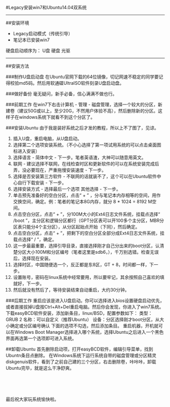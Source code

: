 #Legacy安装win7和Ubuntu14.04双系统

----------
##安装环境
- Legacy启动模式（传统引导）
- 笔记本已安装win7

硬盘启动顺序为：
U盘
硬盘
光驱

----------
##安装方法

###制作U盘启动盘
在Ubuntu官网下载的64位镜像，切记网速不稳定的同学要记得校验md5码。然后用软通碟UltraISO软件刻录U盘启动盘。

###做好备份
毫无疑问，新手必备，信心满满不做也行。

###前期工作
在win7下右击计算机 - 管理 - 磁盘管理，选择一个较大的分区，新建卷（建议50G或以上，至少20G，不然用户体验不高），然后删除新的分区。这样子在windows系统下就看不到这个分区了。

###安装Ubuntu
由于我是装好系统之后才发的教程，所以上不了图了，见谅。

1. 插入U盘，重启电脑，从U盘启动。
2. 选择第二个选项安装系统。（不小心选择了第一项试用系统的可以点击桌面图标进入安装）
3. 选择语言 - 简体中文 - 下一步。笔者英语渣，大神可以随意用英文。
4. 联网 - 建议选择不联网，在线检查时区和更新软件的可以在系统安装完成后弄，没必要现在，严重拖慢安装速度 - 下一步。
5. 选择是否安装第三方软件 - 不联网的话就装不了，这个可以在Ubuntu软件中心自行下载安装 - 下一步。
6. 选择安装方式 - 选择最后一个选项 其他选择 - 下一步。
7. 单击预先准备好的空白分区，点击“ + ” ，分与笔记本内存相等的空间，用作交换空间，确定。例：笔者的笔记本8G内存，就分 8 * 1024 = 8192 M空间。
8. 点击空白分区，点击“ + ”，分100M大小的Ext4日志文件系统，挂载点选择“ /boot ”，主分区和逻辑分区都行（GPT分区表可以开100多个主分区，MBR分区表只能分4个主分区），从分区起始点开始（下同），然后确定。
9. 点击空白分区，点击“ + ”，把剩下的空白分区全部分成Ext4日志文件系统，挂载点选择“ / ”，确定。
10. 这一步最最重要，选择引导目录，直接选择刚才自己分出来的boot分区，认清楚分区大小100M和分区编号（笔者这里是sdb6，），千万别选错。检查无误后，选择现在安装。
11. 选择时区，中国随便选一个，反正都是东8区，GT + 8，时间都一样，下一步。
12. 设置账号，密码在linux系统中经常要用，所以要牢记，其余按照自己喜欢的填就好，下一步。
13. 然后就没有然后了，等待安装结束自动重启，大约30分钟。

###后期工作
重启应该是进入U盘启动。你可以选择进入bios设置硬盘启动优先，或者直接拔掉U盘按Ctrl+Alt+Del重启电脑。然后你会发现，你进入了win7系统。
下载easyBCD软件安装，添加新条目，linux/BSD，配置参数如下：
类型：GRUB 2
名称：可以自定义（推荐Ubuntu）
设备：分区选择刚才boot分区，从大小确定或分区编号确认
下面的选项不勾选，然后添加条目。
重启机器，开机就可以在Windows Boot Manager选择进入哪个系统，选择Ubuntu之后进入一个黑色界面再选第一个选项即可进入系统。

##卸载Ubuntu
首先删除启动项，打开easyBCD软件，编辑引导菜单，找到Ubuntn条目点删除。
在Windows系统下运行系统自带的磁盘管理或分区精灵diskgenuis软件，看到了之前自己建的三个分区，右击删除卷，咔咔咔，卸载Ubuntu完毕，就是这么干净舒爽。

<br />
<br />
<br />

最后祝大家玩系统愉快啦。